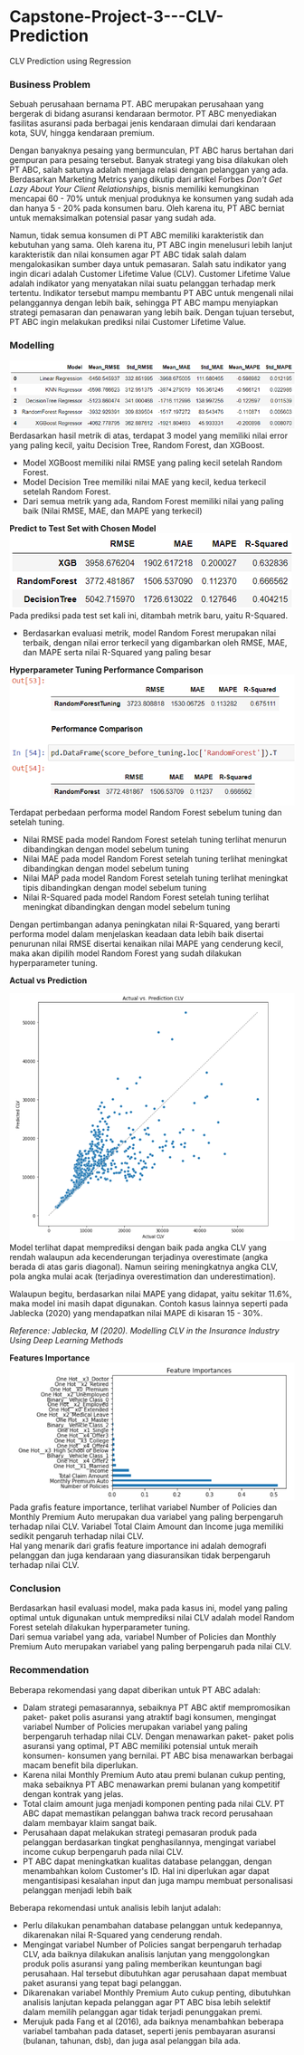 # Capstone-Project-3---CLV-Prediction
CLV Prediction using Regression
### **Business Problem**  
Sebuah perusahaan bernama PT. ABC merupakan perusahaan yang bergerak di bidang asuransi kendaraan bermotor. PT ABC menyediakan fasilitas asuransi pada berbagai jenis kendaraan dimulai dari kendaraan kota, SUV, hingga kendaraan premium.  
  
  
Dengan banyaknya pesaing yang bermunculan, PT ABC harus bertahan dari gempuran para pesaing tersebut. Banyak strategi yang bisa dilakukan oleh PT ABC, salah satunya adalah menjaga relasi dengan pelanggan yang ada. Berdasarkan Marketing Metrics yang dikutip dari artikel Forbes *Don't Get Lazy About Your Client Relationships*, bisnis memiliki kemungkinan mencapai 60 - 70% untuk menjual produknya ke konsumen yang sudah ada dan hanya 5 - 20% pada konsumen baru. Oleh karena itu, PT ABC berniat untuk memaksimalkan potensial pasar yang sudah ada.  

    
Namun, tidak semua konsumen di PT ABC memiliki karakteristik dan kebutuhan yang sama. Oleh karena itu, PT ABC ingin menelusuri lebih lanjut karakteristik dan nilai konsumen agar PT ABC tidak salah dalam mengalokasikan sumber daya untuk pemasaran. Salah satu indikator yang ingin dicari adalah Customer Lifetime Value (CLV). Customer Lifetime Value adalah indikator yang menyatakan nilai suatu pelanggan terhadap merk tertentu. Indikator tersebut mampu membantu PT ABC untuk mengenali nilai pelanggannya dengan lebih baik, sehingga PT ABC mampu menyiapkan strategi pemasaran dan penawaran yang lebih baik. Dengan tujuan tersebut, PT ABC ingin melakukan prediksi nilai Customer Lifetime Value.  
    
### **Modelling**  
![alt text](https://github.com/ChrisAntococt471/Capstone-Project-3---CLV-Prediction/blob/main/Model%20Eval.png)  
Berdasarkan hasil metrik di atas, terdapat 3 model yang memiliki nilai error yang paling kecil, yaitu Decision Tree, Random Forest, dan XGBoost.  
- Model XGBoost memiliki nilai RMSE yang paling kecil setelah Random Forest.
- Model Decision Tree memiliki nilai MAE yang kecil, kedua terkecil setelah Random Forest.  
- Dari semua metrik yang ada, Random Forest memiliki nilai yang paling baik (Nilai RMSE, MAE, dan MAPE yang terkecil)  
  
**Predict to Test Set with Chosen Model**  
![alt text](https://github.com/ChrisAntococt471/Capstone-Project-3---CLV-Prediction/blob/main/Model%20Eval1.png)  
Pada prediksi pada test set kali ini, ditambah metrik baru, yaitu R-Squared.  
- Berdasarkan evaluasi metrik, model Random Forest merupakan nilai terbaik, dengan nilai error terkecil yang digambarkan oleh RMSE, MAE, dan MAPE serta nilai R-Squared yang paling besar  
  
**Hyperparameter Tuning Performance Comparison**    
![alt text](https://github.com/ChrisAntococt471/Capstone-Project-3---CLV-Prediction/blob/main/Performance%20comparison.png)  
Terdapat perbedaan performa model Random Forest sebelum tuning dan setelah tuning.  
- Nilai RMSE pada model Random Forest setelah tuning terlihat menurun dibandingkan dengan model sebelum tuning  
- Nilai MAE pada model Random Forest setelah tuning terlihat meningkat dibandingkan dengan model sebelum tuning  
- Nilai MAP pada model Random Forest setelah tuning terlihat meningkat tipis dibandingkan dengan model sebelum tuning  
- Nilai R-Squared pada model Random Forest setelah tuning terlihat meningkat dibandingkan dengan model sebelum tuning  
  
Dengan pertimbangan adanya peningkatan nilai R-Squared, yang berarti performa model dalam menjelaskan keadaan data lebih baik disertai penurunan nilai RMSE disertai kenaikan nilai MAPE yang cenderung kecil, maka akan dipilih model Random Forest yang sudah dilakukan hyperparameter tuning.  
  
**Actual vs Prediction**   
  
![alt text](https://github.com/ChrisAntococt471/Capstone-Project-3---CLV-Prediction/blob/main/Actual%20vs%20Pred.png)  
Model terlihat dapat memprediksi dengan baik pada angka CLV yang rendah walaupun ada kecenderungan terjadinya overestimate (angka berada di atas garis diagonal). Namun seiring meningkatnya angka CLV, pola angka mulai acak (terjadinya overestimation dan underestimation).  
  
Walaupun begitu, berdasarkan nilai MAPE yang didapat, yaitu sekitar 11.6%, maka model ini masih dapat digunakan. Contoh kasus lainnya seperti pada Jablecka (2020) yang mendapatkan nilai MAPE di kisaran 15 - 30%.

*Reference: Jablecka, M (2020). Modelling CLV in the Insurance Industry Using Deep Learning Methods*  
  
**Features Importance**  
![alt text](https://github.com/ChrisAntococt471/Capstone-Project-3---CLV-Prediction/blob/main/Features%20Importance.png)  
Pada grafis feature importance, terlihat variabel Number of Policies dan Monthly Premium Auto merupakan dua variabel yang paling berpengaruh terhadap nilai CLV. Variabel Total Claim Amount dan Income juga memiliki sedikit pengaruh terhadap nilai CLV.  
Hal yang menarik dari grafis feature importance ini adalah demografi pelanggan dan juga kendaraan yang diasuransikan tidak berpengaruh terhadap nilai CLV.  
  
### **Conclusion**  
Berdasarkan hasil evaluasi model, maka pada kasus ini, model yang paling optimal untuk digunakan untuk memprediksi nilai CLV adalah model Random Forest setelah dilakukan hyperparameter tuning.  
Dari semua variabel yang ada, variabel Number of Policies dan Monthly Premium Auto merupakan variabel yang paling berpengaruh pada nilai CLV.  

  
### **Recommendation**  
Beberapa rekomendasi yang dapat diberikan untuk PT ABC adalah:  
- Dalam strategi pemasarannya, sebaiknya PT ABC aktif mempromosikan paket- paket polis asuransi yang atraktif bagi konsumen, mengingat variabel Number of Policies merupakan variabel yang paling berpengaruh terhadap nilai CLV. Dengan menawarkan paket- paket polis asuransi yang optimal, PT ABC memiliki potensial untuk meraih konsumen- konsumen yang bernilai. PT ABC bisa menawarkan berbagai macam benefit bila diperlukan.  
- Karena nilai Monthly Premium Auto atau premi bulanan cukup penting, maka sebaiknya PT ABC menawarkan premi bulanan yang kompetitif dengan kontrak yang jelas.  
- Total claim amount juga menjadi komponen penting pada nilai CLV. PT ABC dapat memastikan pelanggan bahwa track record perusahaan dalam membayar klaim sangat baik.  
- Perusahaan dapat melakukan strategi pemasaran produk pada pelanggan berdasarkan tingkat penghasilannya, mengingat variabel income cukup berpengaruh pada nilai CLV.  
- PT ABC dapat meningkatkan kualitas database pelanggan, dengan menambahkan kolom Customer's ID. Hal ini diperlukan agar dapat mengantisipasi kesalahan input dan juga mampu membuat personalisasi pelanggan menjadi lebih baik  

Beberapa rekomendasi untuk analisis lebih lanjut adalah:  
- Perlu dilakukan penambahan database pelanggan untuk kedepannya, dikarenakan nilai R-Squared yang cenderung rendah.  
- Mengingat variabel Number of Policies sangat berpengaruh terhadap CLV, ada baiknya dilakukan analisis lanjutan yang menggolongkan produk polis asuransi yang paling memberikan keuntungan bagi perusahaan. Hal tersebut dibutuhkan agar perusahaan dapat membuat paket asuransi yang tepat bagi pelanggan.  
- Dikarenakan variabel Monthly Premium Auto cukup penting, dibutuhkan analisis lanjutan kepada pelanggan agar PT ABC bisa lebih selektif dalam memilih pelanggan agar tidak terjadi penunggakan premi.  
- Merujuk pada Fang et al (2016), ada baiknya menambahkan beberapa variabel tambahan pada dataset, seperti jenis pembayaran asuransi (bulanan, tahunan, dsb), dan juga asal pelanggan bila ada.
